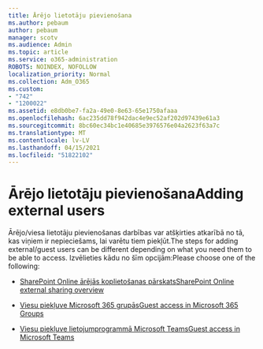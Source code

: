 ```yaml
---
title: Ārējo lietotāju pievienošana
ms.author: pebaum
author: pebaum
manager: scotv
ms.audience: Admin
ms.topic: article
ms.service: o365-administration
ROBOTS: NOINDEX, NOFOLLOW
localization_priority: Normal
ms.collection: Adm_O365
ms.custom:
- "742"
- "1200022"
ms.assetid: e8db0be7-fa2a-49e0-8e63-65e1750afaaa
ms.openlocfilehash: 6ac235dd78f942dac4e9ec52af202d97439e61a3
ms.sourcegitcommit: 8bc60ec34bc1e40685e3976576e04a2623f63a7c
ms.translationtype: MT
ms.contentlocale: lv-LV
ms.lasthandoff: 04/15/2021
ms.locfileid: "51822102"
---
```

# <a name="adding-external-users"></a><span data-ttu-id="638ad-102">Ārējo lietotāju pievienošana</span><span class="sxs-lookup"><span data-stu-id="638ad-102">Adding external users</span></span>

<span data-ttu-id="638ad-103">Ārējo/viesa lietotāju pievienošanas darbības var atšķirties atkarībā no tā, kas viņiem ir nepieciešams, lai varētu tiem piekļūt.</span><span class="sxs-lookup"><span data-stu-id="638ad-103">The steps for adding external/guest users can be different depending on what you need them to be able to access.</span></span> <span data-ttu-id="638ad-104">Izvēlieties kādu no šīm opcijām:</span><span class="sxs-lookup"><span data-stu-id="638ad-104">Please choose one of the following:</span></span>
  
- [<span data-ttu-id="638ad-105">SharePoint Online ārējās koplietošanas pārskats</span><span class="sxs-lookup"><span data-stu-id="638ad-105">SharePoint Online external sharing overview</span></span>](https://docs.microsoft.com/sharepoint/external-sharing-overview)

- [<span data-ttu-id="638ad-106">Viesu piekļuve Microsoft 365 grupās</span><span class="sxs-lookup"><span data-stu-id="638ad-106">Guest access in Microsoft 365 Groups</span></span>](https://support.office.com/article/guest-access-in-office-365-groups-bfc7a840-868f-4fd6-a390-f347bf51aff6)

- [<span data-ttu-id="638ad-107">Viesu piekļuve lietojumprogrammā Microsoft Teams</span><span class="sxs-lookup"><span data-stu-id="638ad-107">Guest access in Microsoft Teams</span></span>](https://docs.microsoft.com/microsoftteams/guest-access-checklist)
